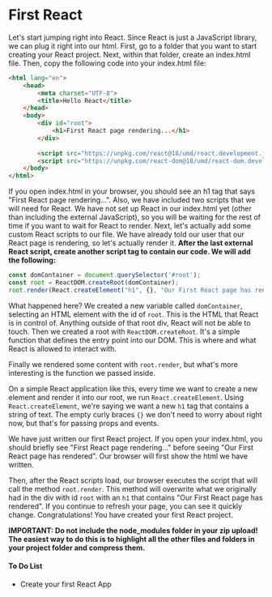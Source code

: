 <h1>First React</h1>

<p>Let's start jumping right into React. Since React is just a JavaScript library, we can plug it right into our html. First, go to a folder that you want to start creating your React project. Next, within that folder, create an index.html file. Then, copy the following code into your index.html file:</p>

```html
<html lang="en">
    <head>
        <meta charset="UTF-8">
        <title>Hello React</title>
    </head>
    <body>
        <div id="root">
            <h1>First React page rendering...</h1>
        </div>
        
        <script src="https://unpkg.com/react@18/umd/react.development.js" crossorigin></script>
        <script src="https://unpkg.com/react-dom@18/umd/react-dom.development.js" crossorigin></script>
    </body>
</html>
```

<p>If you open index.html in your browser, you should see an h1 tag that says "First React page rendering...". Also, we have included two scripts that we will need for React. We have not set up React in our index.html yet (other than including the external JavaScript), so you will be waiting for the rest of time if you want to wait for React to render. Next, let's actually add some custom React scripts to our file. We have already told our user that our React page is rendering, so let's actually render it. <strong>After the last external React script, create another script tag to contain our code. We will add the following:</strong></p>

```js
const domContainer = document.querySelector('#root');
const root = ReactDOM.createRoot(domContainer);
root.render(React.createElement("h1", {}, "Our First React page has rendered"));    
```

<p>What happened here? We created a new variable called <code>domContainer</code>, selecting an HTML element with the id of <code>root</code>. This is the HTML that React is in control of. Anything outside of that root div, React will not be able to touch. Then we created a root with <code>ReactDOM.createRoot</code>. It's a simple function that defines the entry point into our DOM. This is where and what React is allowed to interact with.</p>

<p>Finally we rendered some content with <code>root.render</code>, but what's more interesting is the function we passed inside.</p>

<p>On a simple React application like this, every time we want to create a new element and render it into our root, we run <code>React.createElement</code>. Using <code>React.createElement</code>, we're saying we want a new <code>h1</code> tag that contains a string of text. The empty curly braces <code>{}</code> we don't need to worry about right now, but that's for passing props and events.</p>

<p>We have just written our first React project. If you open your index.html, you should briefly see "First React page rendering..." before seeing "Our First React page has rendered". Our browser will first show the html we have written.</p>

<p>Then, after the React scripts load, our browser executes the script that will call the method <code>root.render</code>. This method will overwrite what we originally had in the div with id <code>root</code> with an <code>h1</code> that contains "Our First React page has rendered". If you continue to refresh your page, you can see it quickly change. Congratulations! You have created your first React project.</p>

<p><strong>IMPORTANT: Do not include the node_modules folder in your zip upload! The easiest way to do this is to highlight all the other files and folders in your project folder and compress them.</strong></p>

<h4>To Do List</h4>
<ul>
    <li>Create your first React App</li>
</ul>